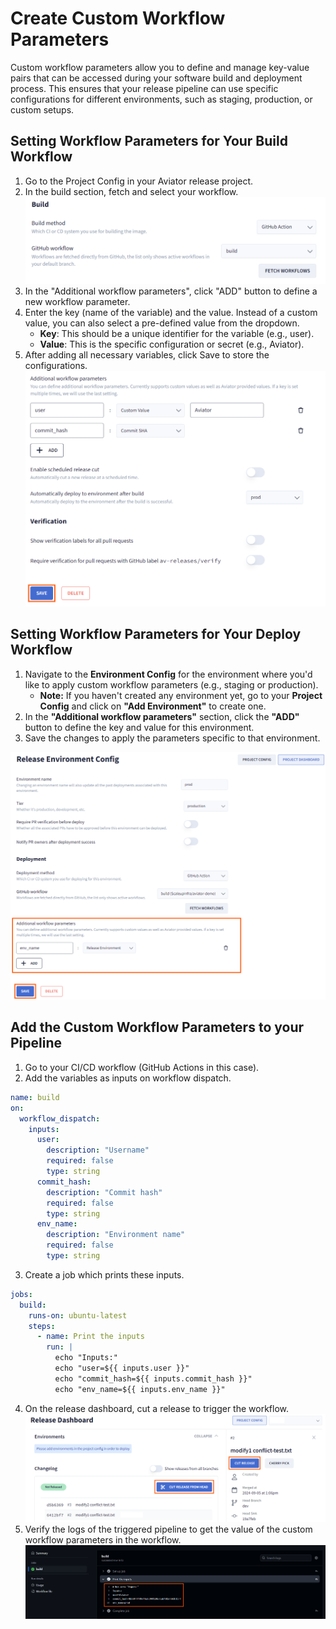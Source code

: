 # Create Custom Workflow Parameters

Custom workflow parameters allow you to define and manage key-value pairs that can be accessed during your software build and deployment process. This ensures that your release pipeline can use specific configurations for different environments, such as staging, production, or custom setups.

## Setting Workflow Parameters for Your Build Workflow

1. Go to the Project Config in your Aviator release project.
2. In the build section, fetch and select your workflow.
![](../../.gitbook/assets/release-build.png)
3. In the "Additional workflow parameters", click "ADD" button to define a new workflow parameter.
4. Enter the key (name of the variable) and the value. Instead of a custom value, you can also select a pre-defined value from the dropdown.
   - **Key**: This should be a unique identifier for the variable (e.g., user).
   - **Value**: This is the specific configuration or secret (e.g., Aviator).
5. After adding all necessary variables, click Save to store the configurations.
![](../../.gitbook/assets/release-build-env.png)

## Setting Workflow Parameters for Your Deploy Workflow

1. Navigate to the **Environment Config** for the environment where you'd like to apply custom workflow parameters (e.g., staging or production).
   - **Note:** If you haven't created any environment yet, go to your **Project Config** and click on **"Add Environment"** to create one.
2. In the **"Additional workflow parameters"** section, click the **"ADD"** button to define the key and value for this environment.
3. Save the changes to apply the parameters specific to that environment.

![](../../.gitbook/assets/release-env-config.png)


## Add the Custom Workflow Parameters to your Pipeline

1. Go to your CI/CD workflow (GitHub Actions in this case).
2. Add the variables as inputs on workflow dispatch.
```yaml
name: build
on:
  workflow_dispatch:
    inputs:
      user:
        description: "Username"
        required: false
        type: string
      commit_hash:
        description: "Commit hash"
        required: false
        type: string
      env_name:
        description: "Environment name"
        required: false
        type: string
```
3. Create a job which prints these inputs.
```yaml
jobs:
  build:
    runs-on: ubuntu-latest
    steps:
      - name: Print the inputs
        run: |
          echo "Inputs:"
          echo "user=${{ inputs.user }}"
          echo "commit_hash=${{ inputs.commit_hash }}"
          echo "env_name=${{ inputs.env_name }}"
```
4. On the release dashboard, cut a release to trigger the workflow.
![](../../.gitbook/assets/release-cut-dashboard.png)
5. Verify the logs of the triggered pipeline to get the value of the custom workflow parameters in the workflow.
![](../../.gitbook/assets/release-workflow-logs.png)

